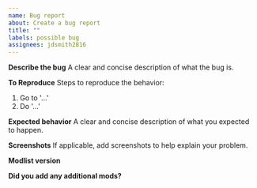 ```yaml
---
name: Bug report
about: Create a bug report
title: ""
labels: possible bug
assignees: jdsmith2816
---
```


**Describe the bug**
A clear and concise description of what the bug is.

**To Reproduce**
Steps to reproduce the behavior:

1. Go to '...'
2. Do '...'

**Expected behavior**
A clear and concise description of what you expected to happen.

**Screenshots**
If applicable, add screenshots to help explain your problem.

**Modlist version**

**Did you add any additional mods?**
